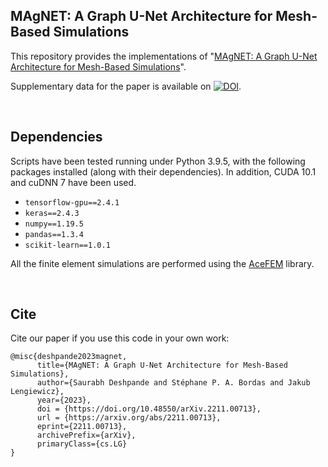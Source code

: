 ## MAgNET: A Graph U-Net Architecture for Mesh-Based Simulations  

This repository provides the implementations of "[MAgNET: A Graph U-Net Architecture for Mesh-Based Simulations](https://arxiv.org/abs/2211.00713)".

Supplementary data for the paper is available on [![DOI](https://zenodo.org/badge/DOI/10.5281/zenodo.7784804.svg)](https://doi.org/10.5281/zenodo.7784804).



<br />

## Dependencies

Scripts have been tested running under Python 3.9.5, with the following packages installed (along with their dependencies). In addition, CUDA 10.1 and cuDNN 7 have been used.


- `tensorflow-gpu==2.4.1`
- `keras==2.4.3`
- `numpy==1.19.5`
- `pandas==1.3.4`
- `scikit-learn==1.0.1`

All the finite element simulations are performed using the [AceFEM](http://symech.fgg.uni-lj.si/Download.htm) library.

<br />

## Cite

Cite our paper if you use this code in your own work:

```
@misc{deshpande2023magnet,
      title={MAgNET: A Graph U-Net Architecture for Mesh-Based Simulations},
      author={Saurabh Deshpande and Stéphane P. A. Bordas and Jakub Lengiewicz},
      year={2023},
      doi = {https://doi.org/10.48550/arXiv.2211.00713},
      url = {https://arxiv.org/abs/2211.00713},
      eprint={2211.00713},
      archivePrefix={arXiv},
      primaryClass={cs.LG}
}
```

<br />
